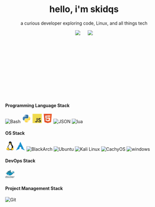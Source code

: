 <h1 align="center">hello, i'm skidqs</h1>
<p align="center">a curious developer exploring code, Linux, and all things tech</p>

<p align="center">
  <picture>
    <source media="(prefers-color-scheme: dark)" 
            srcset="https://github-readme-stats.vercel.app/api?username=skidqs&show_icons=true&hide_border=true&title=skidqs%20github%20stats&title_color=A78BFA&text_color=FFFFFF&icon_color=A78BFA&ring_color=A78BFA&bg_color=2D2D2D&count_private=true&include_all_commits=true">
    <source media="(prefers-color-scheme: light)" 
            srcset="https://github-readme-stats.vercel.app/api?username=skidqs&show_icons=true&hide_border=true&title=skidqs%20github%20stats&title_color=A78BFA&text_color=000000&icon_color=A78BFA&ring_color=A78BFA&bg_color=FFFFFF&count_private=true&include_all_commits=true">
    <img height="180em" 
         src="https://github-readme-stats.vercel.app/api?username=skidqs&show_icons=true&hide_border=true&title=skidqs%20github%20stats&title_color=A78BFA&text_color=FFFFFF&icon_color=A78BFA&ring_color=A78BFA&bg_color=2D2D2D&count_private=true&include_all_commits=true"
         style="display:inline-block; vertical-align:top; margin-right:10px;" />
  </picture>

  <picture>
    <source media="(prefers-color-scheme: dark)" 
            srcset="https://github-readme-stats.vercel.app/api/top-langs/?username=skidqs&layout=compact&hide_border=true&bg_color=2D2D2D&title_color=A78BFA&text_color=FFFFFF&icon_color=A78BFA&langs_count=8&count_private=true&include_all_commits=true&show_icons=true&hide=html,java">
    <source media="(prefers-color-scheme: light)" 
            srcset="https://github-readme-stats.vercel.app/api/top-langs/?username=skidqs&layout=compact&hide_border=true&bg_color=FFFFFF&title_color=A78BFA&text_color=000000&icon_color=A78BFA&langs_count=8&count_private=true&include_all_commits=true&show_icons=true&hide=html,java">
    <img height="180em" 
         src="https://github-readme-stats.vercel.app/api/top-langs/?username=skidqs&layout=compact&hide_border=true&bg_color=2D2D2D&title_color=A78BFA&text_color=FFFFFF&icon_color=A78BFA&langs_count=8&count_private=true&include_all_commits=true&show_icons=true&hide=html,java"
         style="display:inline-block; vertical-align:top; margin-left:10px;" />
  </picture>
</p>

<br/>

<h4><b>Programming Language Stack</b></h4>
<p>
  <img src="https://www.vectorlogo.zone/logos/gnu_bash/gnu_bash-icon.svg" alt="Bash" width="30" height="30"/>
  <img src="https://raw.githubusercontent.com/devicons/devicon/master/icons/python/python-original.svg" alt="Python" width="30" height="30"/>
  <img src="https://raw.githubusercontent.com/devicons/devicon/master/icons/javascript/javascript-original.svg" alt="JavaScript" width="30" height="30"/>
  <img src="https://raw.githubusercontent.com/devicons/devicon/master/icons/html5/html5-original.svg" alt="HTML" width="30" height="30"/>
  <img src="https://files.catbox.moe/7x1y3u.png" alt="JSON" width="30" height="30"/>
  <img src="https://imgs.search.brave.com/SUiSnZ8UVveUtJ1fM8bSJ96d3VrD7FZLC4nHhSnSrOg/rs:fit:860:0:0:0/g:ce/aHR0cHM6Ly91cGxv/YWQud2lraW1lZGlh/Lm9yZy93aWtpcGVk/aWEvY29tbW9ucy9j/L2NmL0x1YS1Mb2dv/LnN2Zw" alt="lua" width="30" height="30"/>
</p>

<h4><b>OS Stack</b></h4>
<p>
  <img src="https://raw.githubusercontent.com/devicons/devicon/master/icons/linux/linux-original.svg" alt="Linux" width="30" height="30"/>
  <img src="https://raw.githubusercontent.com/devicons/devicon/master/icons/archlinux/archlinux-original.svg" alt="Arch Linux" width="30" height="30"/>
  <img src="https://blackarch.org/images/logo.png" alt="BlackArch" width="30" height="30"/>
  <img src="https://assets.ubuntu.com/v1/29985a98-ubuntu-logo32.png" alt="Ubuntu" width="30" height="30"/>
  <img src="https://files.catbox.moe/kakx9z.png" alt="Kali Linux" width="30" height="30"/>
  <img src="https://upload.wikimedia.org/wikipedia/commons/b/b8/CachyOS_Logo.svg" alt="CachyOS" width="30" height="30"/>
  <img src="https://imgs.search.brave.com/rlptx0gOyA8Dvt42zU2hILyIH59q6SyAiejfzbZ8YW4/rs:fit:860:0:0:0/g:ce/aHR0cHM6Ly9pbWFn/ZXMuc2Vla2xvZ28u/Y29tL2xvZ28tcG5n/LzI4LzIvbWljcm9z/b2Z0LXdpbmRvd3Mt/bG9nby1wbmdfc2Vl/a2xvZ28tMjg2OTk5/LnBuZw" alt="windows" width="30" height="30"/>
</p>

<h4><b>DevOps Stack</b></h4>
<p>
  <img src="https://raw.githubusercontent.com/devicons/devicon/master/icons/docker/docker-original-wordmark.svg" alt="Docker" width="30" height="30"/>
</p>

<h4><b>Project Management Stack</b></h4>
<p>
  <img src="https://www.vectorlogo.zone/logos/git-scm/git-scm-icon.svg" alt="Git" width="30" height="30"/>
</p>

